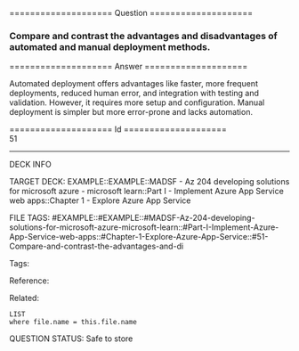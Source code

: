 ==================== Question ====================  

### Compare and contrast the advantages and disadvantages of automated and manual deployment methods.  

==================== Answer ====================  

Automated deployment offers advantages like faster, more frequent deployments, reduced human error, and integration with testing and validation. However, it requires more setup and configuration. Manual deployment is simpler but more error-prone and lacks automation.

==================== Id ====================  
51

---

DECK INFO

TARGET DECK: EXAMPLE::EXAMPLE::MADSF - Az 204 developing solutions for microsoft azure - microsoft learn::Part I - Implement Azure App Service web apps::Chapter 1 - Explore Azure App Service

FILE TAGS: #EXAMPLE::#EXAMPLE::#MADSF-Az-204-developing-solutions-for-microsoft-azure-microsoft-learn::#Part-I-Implement-Azure-App-Service-web-apps::#Chapter-1-Explore-Azure-App-Service::#51-Compare-and-contrast-the-advantages-and-di

Tags:

Reference:

Related:

```dataview
LIST
where file.name = this.file.name
```
QUESTION STATUS: Safe to store
